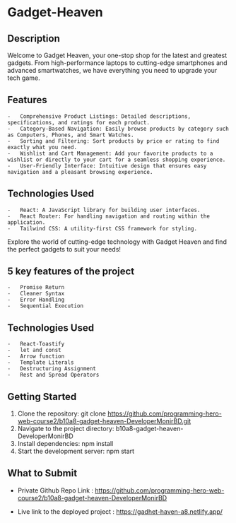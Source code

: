 # Gadget-Heaven

## Description

Welcome to Gadget Heaven, your one-stop shop for the latest and greatest gadgets. From high-performance laptops to cutting-edge smartphones and advanced smartwatches, we have everything you need to
upgrade your tech game.

## Features

    -   Comprehensive Product Listings: Detailed descriptions, specifications, and ratings for each product.
    -   Category-Based Navigation: Easily browse products by category such as Computers, Phones, and Smart Watches.
    -   Sorting and Filtering: Sort products by price or rating to find exactly what you need.
    -   Wishlist and Cart Management: Add your favorite products to a wishlist or directly to your cart for a seamless shopping experience.
    -   User-Friendly Interface: Intuitive design that ensures easy navigation and a pleasant browsing experience.

## Technologies Used

    -   React: A JavaScript library for building user interfaces.
    -   React Router: For handling navigation and routing within the application.
    -   Tailwind CSS: A utility-first CSS framework for styling.

Explore the world of cutting-edge technology with Gadget Heaven and find the perfect gadgets to suit your needs!

## 5 key features of the project

    -   Promise Return
    -   Cleaner Syntax
    -   Error Handling
    -   Sequential Execution

## Technologies Used

    -   React-Toastify
    -   let and const
    -   Arrow function
    -   Template Literals
    -   Destructuring Assignment
    -   Rest and Spread Operators

## Getting Started

1. Clone the repository: git clone https://github.com/programming-hero-web-course2/b10a8-gadget-heaven-DeveloperMonirBD.git
2. Navigate to the project directory: b10a8-gadget-heaven-DeveloperMonirBD
3. Install dependencies: npm install
4. Start the development server: npm start

## What to Submit

-   Private Github Repo Link : https://github.com/programming-hero-web-course2/b10a8-gadget-heaven-DeveloperMonirBD

-   Live link to the deployed project : https://gadhet-haven-a8.netlify.app/
